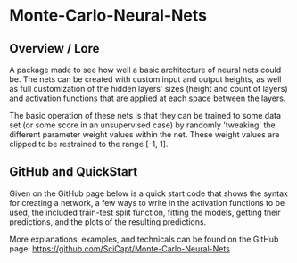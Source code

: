 # Monte-Carlo-Neural-Nets

## Overview / Lore

A package made to see how well a basic architecture of neural nets could be. The nets can be created with custom input and output heights, as well as full customization of the hidden layers' sizes (height and count of layers) and activation functions that are applied at each space between the layers.

The basic operation of these nets is that they can be trained to some data set (or some score in an unsupervised case) by randomly 'tweaking' the different parameter weight values within the net. These weight values are clipped to be restrained to the range [-1, 1].

## GitHub and QuickStart
Given on the GitHub page below is a quick start code that shows the syntax for creating a network, a few ways to write in the activation functions to be used, the included train-test split function, fitting the models, getting their predictions, and the plots of the resulting predictions.

More explanations, examples, and technicals can be found on the GitHub page:
https://github.com/SciCapt/Monte-Carlo-Neural-Nets

